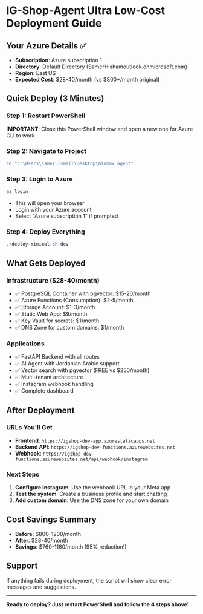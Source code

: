 # IG-Shop-Agent Ultra Low-Cost Deployment Guide

## Your Azure Details ✅
- **Subscription**: Azure subscription 1
- **Directory**: Default Directory (SamerHishamoutlook.onmicrosoft.com)
- **Region**: East US
- **Expected Cost**: $28-40/month (vs $800+/month original)

## Quick Deploy (3 Minutes)

### Step 1: Restart PowerShell
**IMPORTANT**: Close this PowerShell window and open a new one for Azure CLI to work.

### Step 2: Navigate to Project
```powershell
cd "C:\Users\samer.ismail\Desktop\minmax_agent"
```

### Step 3: Login to Azure
```powershell
az login
```
- This will open your browser
- Login with your Azure account
- Select "Azure subscription 1" if prompted

### Step 4: Deploy Everything
```powershell
./deploy-minimal.sh dev
```

## What Gets Deployed

### Infrastructure ($28-40/month)
- ✅ PostgreSQL Container with pgvector: $15-20/month
- ✅ Azure Functions (Consumption): $2-5/month  
- ✅ Storage Account: $1-3/month
- ✅ Static Web App: $9/month
- ✅ Key Vault for secrets: $1/month
- ✅ DNS Zone for custom domains: $1/month

### Applications
- ✅ FastAPI Backend with all routes
- ✅ AI Agent with Jordanian Arabic support
- ✅ Vector search with pgvector (FREE vs $250/month)
- ✅ Multi-tenant architecture
- ✅ Instagram webhook handling
- ✅ Complete dashboard

## After Deployment

### URLs You'll Get
- **Frontend**: `https://igshop-dev-app.azurestaticapps.net`
- **Backend API**: `https://igshop-dev-functions.azurewebsites.net`
- **Webhook**: `https://igshop-dev-functions.azurewebsites.net/api/webhook/instagram`

### Next Steps
1. **Configure Instagram**: Use the webhook URL in your Meta app
2. **Test the system**: Create a business profile and start chatting
3. **Add custom domain**: Use the DNS zone for your own domain

## Cost Savings Summary
- **Before**: $800-1200/month
- **After**: $28-40/month  
- **Savings**: $760-1160/month (95% reduction!)

## Support
If anything fails during deployment, the script will show clear error messages and suggestions.

---
**Ready to deploy? Just restart PowerShell and follow the 4 steps above!** 